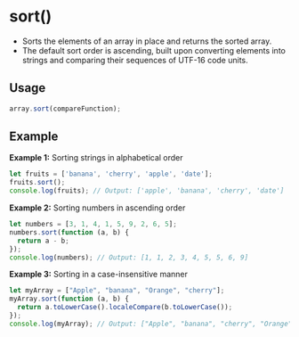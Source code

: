 # sort()

- Sorts the elements of an array in place and returns the sorted array.
- The default sort order is ascending, built upon converting elements into strings and comparing their sequences of UTF-16 code units.

## Usage

```jsx
array.sort(compareFunction);
```

## Example

**Example 1:** Sorting strings in alphabetical order

```jsx
let fruits = ['banana', 'cherry', 'apple', 'date'];
fruits.sort();
console.log(fruits); // Output: ['apple', 'banana', 'cherry', 'date']
```

**Example 2:** Sorting numbers in ascending order

```jsx
let numbers = [3, 1, 4, 1, 5, 9, 2, 6, 5];
numbers.sort(function (a, b) {
  return a - b;
});
console.log(numbers); // Output: [1, 1, 2, 3, 4, 5, 5, 6, 9]
```

**Example 3:** Sorting in a case-insensitive manner

```jsx
let myArray = ["Apple", "banana", "Orange", "cherry"];
myArray.sort(function (a, b) {
  return a.toLowerCase().localeCompare(b.toLowerCase());
});
console.log(myArray); // Output: ["Apple", "banana", "cherry", "Orange"]
```